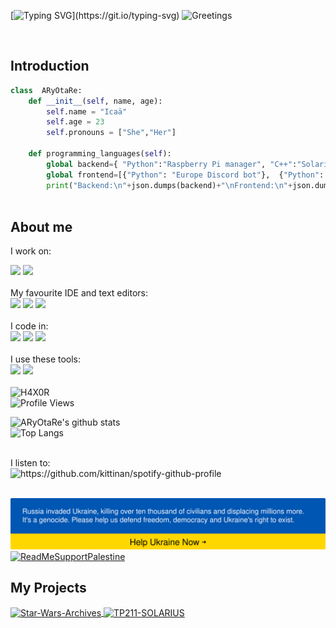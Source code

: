   
[![Typing SVG](https://readme-typing-svg.herokuapp.com?font=Roboto&color=%236F3CB8&center=true&vCenter=true&lines=%E5%A4%A7%E5%AE%B6%E5%A5%BD!+Hello!+Guten+Tag!+Bonjour!)](https://git.io/typing-svg) 
![Greetings](https://cdn.discordapp.com/emojis/595225951403638784.gif?size=4096)

<br/>

## Introduction

```py
class  ARyOtaRe:
	def __init__(self, name, age): 
		self.name = "Icaä"
		self.age = 23
		self.pronouns = ["She","Her"]
		
	def programming_languages(self):
		global backend={ "Python":"Raspberry Pi manager", "C++":"Solarius"}
		global frontend=[{"Python": "Europe Discord bot"},  {"Python": "Star Wars Archives Discord bot"},{"HTML": "Website"},{"Javascript":"website"}]
		print("Backend:\n"+json.dumps(backend)+"\nFrontend:\n"+json.dumps(frontend))
		
```

## About me

I work on:
<br/>

![](https://img.shields.io/badge/OS-Linux-informational?style=flat&logo=linux&logoColor=white&color=6aa6f8)
![](https://img.shields.io/badge/OS-Windows-informational?style=flat&logo=windows&logoColor=white&color=6aa6f8)
<br/>
<br/>
My favourite IDE and text editors:
<br/>
![](https://img.shields.io/badge/Editor-VS_Code-informational?style=flat&logo=visual-studio-code&logoColor=white&color=6aa6f8)
![](https://img.shields.io/badge/Editor-Visual_Studio-informational?style=flat&logo=visual-studio&logoColor=white&color=6aa6f8)
![](https://img.shields.io/badge/Editor-Nano-informational?style=flat&logo=nano&logoColor=white&color=6aa6f8)
<br/>
<br/>
I code in:
<br/>
![](https://img.shields.io/badge/Code-Python-informational?style=flat&logo=python&logoColor=white&color=6aa6f8)
![](https://img.shields.io/badge/Code-JavaScript-informational?style=flat&logo=javascript&logoColor=white&color=6aa6f8)
![](https://img.shields.io/badge/Code-Arduino-informational?style=flat&logo=arduino&logoColor=white&color=6aa6f8)
<br/>
<br/>
I use these tools:
<br/>
![](https://img.shields.io/badge/Tools-MySQL-informational?style=flat&logo=mysql&logoColor=white&color=6aa6f8)
![](https://img.shields.io/badge/Tools-SQLite-informational?style=flat&logo=sqlite&logoColor=white&color=6aa6f8)
<br/>
<br/>
![H4X0R](https://cdn.discordapp.com/emojis/624632714766581762.gif?size=64)
<br/>
![Profile Views](https://komarev.com/ghpvc/?username=ARyOtaRe)

![ARyOtaRe's github stats](https://github-readme-stats.vercel.app/api?username=ARyOtaRe&count_private=true&theme=synthwave)
<br/>
![Top Langs](https://github-readme-stats.vercel.app/api/top-langs/?username=ARyOtaRe&layout=compact) 

<br/>
I listen to:
<br/>
<img src="https://spotify-github-profile.kittinanx.com/api/view?uid=2163besfw2opoiwjryvzw5pya&cover_image=true&theme=novatorem&show_offline=false&background_color=121212&interchange=false&bar_color=be29ec&bar_color_cover=false" alt="https://github.com/kittinan/spotify-github-profile">
<br/>
<br/>

![SWUbanner](https://raw.githubusercontent.com/vshymanskyy/StandWithUkraine/main/banner2-direct.svg)
<br/>
[![ReadMeSupportPalestine](https://raw.githubusercontent.com/Safouene1/support-palestine-banner/master/banner-support.svg)](https://github.com/Safouene1/support-palestine-banner/Markdown-pages/Support.md)

## My Projects


<a href="https://github.com/ARyOtaRe/Star-Wars-Archives">
  <img align="center" src="https://github-readme-stats.vercel.app/api/pin/?username=aryotare&repo=Star-Wars-Archives&show_icons=true&line_height=27&title_color=8D33FF&text_color=8a919a&icon_color=8D33FF&bg_color=0d1117" alt="Star-Wars-Archives" />
</a>

<a href="https://github.com/ARyOtaRe/TP211-SOLARIUS">
  <img align="center" src="https://github-readme-stats.vercel.app/api/pin/?username=aryotare&repo=TP211-SOLARIUS&show_icons=true&line_height=27&title_color=1DE9B6&text_color=8a919a&icon_color=1DE9B6&bg_color=0d1117" alt="TP211-SOLARIUS" />
</a>
</br>
</br>

 



